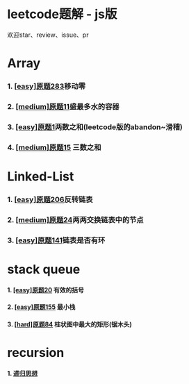 # leetcode题解 - js版
欢迎star、review、issue、pr

# Array
### 1. [[easy]原题283](https://github.com/yunlovebo/leetcode/blob/master/Array/move-zeros/index.md)移动零 
### 2. [[medium]原题11](https://github.com/yunlovebo/leetcode/blob/master/Array/max-area/index.md)盛最多水的容器
### 3. [[easy]原题1](https://github.com/yunlovebo/leetcode/blob/master/Array/two-sum/index.md)两数之和(leetcode版的abandon~滑稽)
### 4. [[medium]原题15](https://github.com/yunlovebo/leetcode/blob/master/Array/three-sum/index.md) 三数之和

# Linked-List
### 1. [[easy]原题206](https://github.com/yunlovebo/leetcode/blob/master/LinkedList/reverse-list/index.html)反转链表
### 2. [[medium]原题24](https://github.com/yunlovebo/leetcode/blob/master/LinkedList/swap-pairs/index.md)两两交换链表中的节点
### 3. [[easy]原题141](https://github.com/yunlovebo/leetcode/blob/master/LinkedList/has-cycle/index.md)链表是否有环

# stack queue
#### 1. [[easy]原题20](https://github.com/yunlovebo/leetcode/blob/master/Stack/valid-parentheses/index.md) 有效的括号
#### 2. [[easy]原题155](https://github.com/yunlovebo/leetcode/blob/master/Stack/min-stack/index.md) 最小栈
#### 3. [[hard]原题84](https://github.com/yunlovebo/leetcode/blob/master/Stack/largest-rectangle-area/index.md) 柱状图中最大的矩形(锯木头)

# recursion
#### 1. [递归思想](https://github.com/yunlovebo/leetcode/blob/master/Stack/valid-parentheses/index.md)
